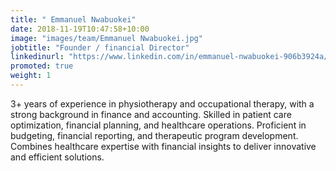```yaml
---
title: " Emmanuel Nwabuokei"
date: 2018-11-19T10:47:58+10:00
image: "images/team/Emmanuel Nwabuokei.jpg"
jobtitle: "Founder / financial Director"
linkedinurl: "https://www.linkedin.com/in/emmanuel-nwabuokei-906b3924a/"
promoted: true
weight: 1
---
```


3+ years of experience in physiotherapy and occupational therapy, with a strong background in finance and accounting. Skilled in patient care optimization, financial planning, and healthcare operations. Proficient in budgeting, financial reporting, and therapeutic program development. Combines healthcare expertise with financial insights to deliver innovative and efficient solutions.